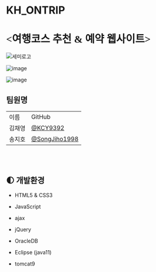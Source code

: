 # KH_ONTRIP 
<h1 style="font-family:한양해서, 펜흘림, 굴림체"><여행코스 추천 & 예약 웹사이트></h1>


![세미로고](https://user-images.githubusercontent.com/113049166/217444144-6083bddb-ffe2-4a59-a838-a36feddace74.png)

![image](https://user-images.githubusercontent.com/113049166/217443399-0394c1cb-66bf-4bf1-a4b9-4de63cdebeea.png)

![image](https://user-images.githubusercontent.com/113049166/217443263-16ab6f38-9476-4926-a6f1-1cd5d70a70b5.png)


   <h2> 팀원명 </h2>
   <table>   
   <tr><td>이름</td><td>GitHub</td>
   <tr><td>김채영</td><td><a href="https://github.com/KCY9392">@KCY9392</a></td></tr>
   <tr><td>송지호</td><td><a href="https://github.com/SongJiho1998">@SongJiho1998</a></td></tr>
   </table>
   
   <br><br>

   ## :first_quarter_moon: 개발환경
- HTML5 & CSS3
- JavaScript
- ajax
- jQuery
- OracleDB
- Eclipse (java11)
- tomcat9

   <br><br>
